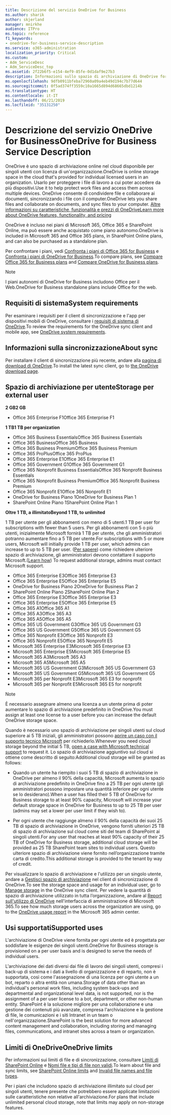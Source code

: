 ```yaml
---
title: Descrizione del servizio OneDrive for Business
ms.author: sharik
author: skjerland
manager: mnirkhe
audience: ITPro
ms.topic: reference
f1_keywords:
- onedrive-for-business-service-description
ms.service: o365-administration
localization_priority: Critical
ms.custom:
- Adm_ServiceDesc
- Adm_ServiceDesc_top
ms.assetid: 2f22b6f5-e154-4ef9-85fe-0d1daf9e27b3
description: Informazioni sullo spazio di archiviazione di OneDrive fornito per ogni piano di abbonamento.
ms.openlocfilehash: 9dfb0911bfeba72960a09a4eb49d194c7b77d644
ms.sourcegitcommit: 0f5ad374ff3559c10a1665d894d68665dbd1214b
ms.translationtype: HT
ms.contentlocale: it-IT
ms.lasthandoff: 06/21/2019
ms.locfileid: "35131250"
---
```

# <a name="onedrive-for-business-service-description"></a><span data-ttu-id="2ac40-103">Descrizione del servizio OneDrive for Business</span><span class="sxs-lookup"><span data-stu-id="2ac40-103">OneDrive for Business Service Description</span></span>

<span data-ttu-id="2ac40-104">OneDrive è uno spazio di archiviazione online nel cloud disponibile per singoli utenti con licenza di un'organizzazione.</span><span class="sxs-lookup"><span data-stu-id="2ac40-104">OneDrive is online storage space in the cloud that's provided for individual licensed users in an organization.</span></span> <span data-ttu-id="2ac40-105">Usarlo per proteggere i file di lavoro a cui poter accedere da più dispositivi.</span><span class="sxs-lookup"><span data-stu-id="2ac40-105">Use it to help protect work files and access them across multiple devices.</span></span> <span data-ttu-id="2ac40-106">OneDrive consente di condividere file e collaborare ai documenti, sincronizzando i file con il computer.</span><span class="sxs-lookup"><span data-stu-id="2ac40-106">OneDrive lets you share files and collaborate on documents, and sync files to your computer.</span></span> [<span data-ttu-id="2ac40-107">Altre informazioni su caratteristiche, funzionalità e prezzi di OneDrive</span><span class="sxs-lookup"><span data-stu-id="2ac40-107">Learn more about OneDrive features, functionality, and pricing</span></span>](https://go.microsoft.com/fwlink/?linkid=850345) 
  
<span data-ttu-id="2ac40-108">OneDrive è incluso nei piani di Microsoft 365, Office 365 e SharePoint Online, ma può essere anche acquistato come piano autonomo.</span><span class="sxs-lookup"><span data-stu-id="2ac40-108">OneDrive is included in Microsoft 365 and Office 365 plans, in SharePoint Online plans, and can also be purchased as a standalone plan.</span></span> 
    
<span data-ttu-id="2ac40-109">Per confrontare i piani, vedi [Confronta i piani di Office 365 for Business](https://go.microsoft.com/fwlink/?linkid=799177) e [Confronta i piani di OneDrive for Business](https://products.office.com/it-IT/onedrive-for-business/compare-onedrive-for-business-plans).</span><span class="sxs-lookup"><span data-stu-id="2ac40-109">To compare plans, see [Compare Office 365 for Business plans](https://go.microsoft.com/fwlink/?linkid=799177) and [Compare OneDrive for Business plans](https://products.office.com/en-us/onedrive-for-business/compare-onedrive-for-business-plans).</span></span> 
  
> [!NOTE]
> <span data-ttu-id="2ac40-110">I piani autonomi di OneDrive for Business includono Office per il Web.</span><span class="sxs-lookup"><span data-stu-id="2ac40-110">OneDrive for Business standalone plans include Office for the web.</span></span> 
  
## <a name="system-requirements"></a><span data-ttu-id="2ac40-111">Requisiti di sistema</span><span class="sxs-lookup"><span data-stu-id="2ac40-111">System requirements</span></span>

<span data-ttu-id="2ac40-112">Per esaminare i requisiti per il client di sincronizzazione e l'app per dispositivi mobili di OneDrive, consultare i [requisiti di sistema di OneDrive](https://go.microsoft.com/fwlink/?linkid=837584).</span><span class="sxs-lookup"><span data-stu-id="2ac40-112">To review the requirements for the OneDrive sync client and mobile app, see [OneDrive system requirements](https://go.microsoft.com/fwlink/?linkid=837584).</span></span>
  
## <a name="about-sync"></a><span data-ttu-id="2ac40-113">Informazioni sulla sincronizzazione</span><span class="sxs-lookup"><span data-stu-id="2ac40-113">About sync</span></span>

<span data-ttu-id="2ac40-114">Per installare il client di sincronizzazione più recente, andare alla [pagina di download di OneDrive](https://onedrive.live.com/about/download/).</span><span class="sxs-lookup"><span data-stu-id="2ac40-114">To install the latest sync client, go to [the OneDrive download page](https://onedrive.live.com/about/download/).</span></span> 
  
## <a name="storage-space-per-user"></a><span data-ttu-id="2ac40-115">Spazio di archiviazione per utente</span><span class="sxs-lookup"><span data-stu-id="2ac40-115">Storage per external user</span></span>

<span data-ttu-id="2ac40-116">**2 GB**</span><span class="sxs-lookup"><span data-stu-id="2ac40-116">**2 GB**</span></span>

- <span data-ttu-id="2ac40-117">Office 365 Enterprise F1</span><span class="sxs-lookup"><span data-stu-id="2ac40-117">Office 365 Enterprise F1</span></span>

<span data-ttu-id="2ac40-118">**1 TB**</span><span class="sxs-lookup"><span data-stu-id="2ac40-118">**1 TB per organization**</span></span>

- <span data-ttu-id="2ac40-119">Office 365 Business Essentials</span><span class="sxs-lookup"><span data-stu-id="2ac40-119">Office 365 Business Essentials</span></span>
- <span data-ttu-id="2ac40-120">Office 365 Business</span><span class="sxs-lookup"><span data-stu-id="2ac40-120">Office 365 Business</span></span>
- <span data-ttu-id="2ac40-121">Office 365 Business Premium</span><span class="sxs-lookup"><span data-stu-id="2ac40-121">Office 365 Business Premium</span></span>
- <span data-ttu-id="2ac40-122">Office 365 ProPlus</span><span class="sxs-lookup"><span data-stu-id="2ac40-122">Office 365 ProPlus</span></span>
- <span data-ttu-id="2ac40-123">Office 365 Enterprise E1</span><span class="sxs-lookup"><span data-stu-id="2ac40-123">Office 365 Enterprise E1</span></span>
- <span data-ttu-id="2ac40-124">Office 365 Government G1</span><span class="sxs-lookup"><span data-stu-id="2ac40-124">Office 365 Government G1</span></span>
- <span data-ttu-id="2ac40-125">Office 365 Nonprofit Business Essentials</span><span class="sxs-lookup"><span data-stu-id="2ac40-125">Office 365 Nonprofit Business Essentials</span></span>
- <span data-ttu-id="2ac40-126">Office 365 Nonprofit Business Premium</span><span class="sxs-lookup"><span data-stu-id="2ac40-126">Office 365 Nonprofit Business Premium</span></span>
- <span data-ttu-id="2ac40-127">Office 365 Nonprofit E1</span><span class="sxs-lookup"><span data-stu-id="2ac40-127">Office 365 Nonprofit E1</span></span>
- <span data-ttu-id="2ac40-128">OneDrive for Business Piano 1</span><span class="sxs-lookup"><span data-stu-id="2ac40-128">OneDrive for Business Plan 1</span></span>
- <span data-ttu-id="2ac40-129">SharePoint Online Piano 1</span><span class="sxs-lookup"><span data-stu-id="2ac40-129">SharePoint Online Plan 1</span></span>

<span data-ttu-id="2ac40-130">**Oltre 1 TB, a illimitato**</span><span class="sxs-lookup"><span data-stu-id="2ac40-130">**Beyond 1 TB, to unlimited**</span></span>
 
<span data-ttu-id="2ac40-131">1 TB per utente per gli abbonamenti con meno di 5 utenti.</span><span class="sxs-lookup"><span data-stu-id="2ac40-131">1 TB per user for subscriptions with fewer than 5 users.</span></span> <span data-ttu-id="2ac40-132">Per gli abbonamenti con 5 o più utenti, inizialmente Microsoft fornirà 1 TB per utente, che gli amministratori potranno aumentare fino a 5 TB per utente.</span><span class="sxs-lookup"><span data-stu-id="2ac40-132">For subscriptions with 5 or more users, Microsoft will initially provide 1 TB per user, which admins can increase to up to 5 TB per user.</span></span> <span data-ttu-id="2ac40-133">([Per sapere](/onedrive/set-default-storage-space)) come richiedere ulteriore spazio di archiviazione, gli amministratori devono contattare il supporto Microsoft.</span><span class="sxs-lookup"><span data-stu-id="2ac40-133">([Learn how](/onedrive/set-default-storage-space)) To request additional storage, admins must contact Microsoft support.</span></span> 

- <span data-ttu-id="2ac40-134">Office 365 Enterprise E3</span><span class="sxs-lookup"><span data-stu-id="2ac40-134">Office 365 Enterprise E3</span></span>
- <span data-ttu-id="2ac40-135">Office 365 Enterprise E5</span><span class="sxs-lookup"><span data-stu-id="2ac40-135">Office 365 Enterprise E5</span></span>
- <span data-ttu-id="2ac40-136">OneDrive for Business Piano 2</span><span class="sxs-lookup"><span data-stu-id="2ac40-136">OneDrive for Business Plan 2</span></span>
- <span data-ttu-id="2ac40-137">SharePoint Online Piano 2</span><span class="sxs-lookup"><span data-stu-id="2ac40-137">SharePoint Online Plan 2</span></span>
- <span data-ttu-id="2ac40-138">Office 365 Enterprise E3</span><span class="sxs-lookup"><span data-stu-id="2ac40-138">Office 365 Enterprise E3</span></span>
- <span data-ttu-id="2ac40-139">Office 365 Enterprise E5</span><span class="sxs-lookup"><span data-stu-id="2ac40-139">Office 365 Enterprise E5</span></span>
- <span data-ttu-id="2ac40-140">Office 365 A1</span><span class="sxs-lookup"><span data-stu-id="2ac40-140">Office 365 A1</span></span>
- <span data-ttu-id="2ac40-141">Office 365 A3</span><span class="sxs-lookup"><span data-stu-id="2ac40-141">Office 365 A3</span></span>
- <span data-ttu-id="2ac40-142">Office 365 A5</span><span class="sxs-lookup"><span data-stu-id="2ac40-142">Office 365 A5</span></span>
- <span data-ttu-id="2ac40-143">Office 365 US Government G3</span><span class="sxs-lookup"><span data-stu-id="2ac40-143">Office 365 US Government G3</span></span>
- <span data-ttu-id="2ac40-144">Office 365 US Government G5</span><span class="sxs-lookup"><span data-stu-id="2ac40-144">Office 365 US Government G5</span></span>
- <span data-ttu-id="2ac40-145">Office 365 Nonprofit E3</span><span class="sxs-lookup"><span data-stu-id="2ac40-145">Office 365 Nonprofit E3</span></span> 
- <span data-ttu-id="2ac40-146">Office 365 Nonprofit E5</span><span class="sxs-lookup"><span data-stu-id="2ac40-146">Office 365 Nonprofit E5</span></span> 
- <span data-ttu-id="2ac40-147">Microsoft 365 Enterprise E3</span><span class="sxs-lookup"><span data-stu-id="2ac40-147">Microsoft 365 Enterprise E3</span></span>
- <span data-ttu-id="2ac40-148">Microsoft 365 Enterprise E5</span><span class="sxs-lookup"><span data-stu-id="2ac40-148">Microsoft 365 Enterprise E5</span></span>
- <span data-ttu-id="2ac40-149">Microsoft 365 A3</span><span class="sxs-lookup"><span data-stu-id="2ac40-149">Microsoft 365 A3</span></span>
- <span data-ttu-id="2ac40-150">Microsoft 365 A5</span><span class="sxs-lookup"><span data-stu-id="2ac40-150">Microsoft 365 A5</span></span>
- <span data-ttu-id="2ac40-151">Microsoft 365 US Government G3</span><span class="sxs-lookup"><span data-stu-id="2ac40-151">Microsoft 365 US Government G3</span></span>
- <span data-ttu-id="2ac40-152">Microsoft 365 US Government G5</span><span class="sxs-lookup"><span data-stu-id="2ac40-152">Microsoft 365 US Government G5</span></span>
- <span data-ttu-id="2ac40-153">Microsoft 365 per Nonprofit E3</span><span class="sxs-lookup"><span data-stu-id="2ac40-153">Microsoft 365 E3 for nonprofit</span></span>
- <span data-ttu-id="2ac40-154">Microsoft 365 per Nonprofit E5</span><span class="sxs-lookup"><span data-stu-id="2ac40-154">Microsoft 365 E5 for nonprofit</span></span>

  
> [!NOTE]
> <span data-ttu-id="2ac40-155">È necessario assegnare almeno una licenza a un utente prima di poter aumentare lo spazio di archiviazione predefinito in OneDrive.</span><span class="sxs-lookup"><span data-stu-id="2ac40-155">You must assign at least one license to a user before you can increase the default OneDrive storage space.</span></span> 
  
<span data-ttu-id="2ac40-156">Quando è necessario uno spazio di archiviazione per singoli utenti sul cloud superiore ai 5 TB iniziali, gli amministratori possono [aprire un caso con il supporto tecnico Microsoft](https://go.microsoft.com/fwlink/?linkid=869559) per richiederlo.</span><span class="sxs-lookup"><span data-stu-id="2ac40-156">Whenever you need cloud storage beyond the initial 5 TB, [open a case with Microsoft technical support](https://go.microsoft.com/fwlink/?linkid=869559) to request it.</span></span> <span data-ttu-id="2ac40-157">Lo spazio di archiviazione aggiuntivo sul cloud si ottiene come descritto di seguito:</span><span class="sxs-lookup"><span data-stu-id="2ac40-157">Additional cloud storage will be granted as follows:</span></span> 
  
- <span data-ttu-id="2ac40-158">Quando un utente ha riempito i suoi 5 TB di spazio di archiviazione in OneDrive per almeno il 90% della capacità, Microsoft aumenta lo spazio di archiviazione predefinito in OneDrive fino a 25 TB per ogni utente (gli amministratori possono impostare una quantità inferiore per ogni utente se lo desiderano).</span><span class="sxs-lookup"><span data-stu-id="2ac40-158">When a user has filled their 5 TB of OneDrive for Business storage to at least 90% capacity, Microsoft will increase your default storage space in OneDrive for Business to up to 25 TB per user (admins may set a lower per user limit if they wish to).</span></span> 
    
- <span data-ttu-id="2ac40-159">Per ogni utente che raggiunge almeno il 90% della capacità dei suoi 25 TB di spazio di archiviazione in OneDrive, vengono forniti ulteriori 25 TB di spazio di archiviazione sul cloud come siti del team di SharePoint ai singoli utenti.</span><span class="sxs-lookup"><span data-stu-id="2ac40-159">For any user that reaches at least 90% capacity of their 25 TB of OneDrive for Business storage, additional cloud storage will be provided as 25 TB SharePoint team sites to individual users.</span></span> <span data-ttu-id="2ac40-160">Questo ulteriore spazio di archiviazione viene fornito nell’organizzazione tramite carta di credito.</span><span class="sxs-lookup"><span data-stu-id="2ac40-160">This additional storage is provided to the tenant by way of credit.</span></span>
    
<span data-ttu-id="2ac40-161">Per visualizzare lo spazio di archiviazione e l'utilizzo per un singolo utente, andare a [Gestisci spazio di archiviazione](https://support.office.com/article/31519161-059C-4764-B6F8-F5CD29F7FE68) nel client di sincronizzazione di OneDrive.</span><span class="sxs-lookup"><span data-stu-id="2ac40-161">To see the storage space and usage for an individual user, go to [Manage storage](https://support.office.com/article/31519161-059C-4764-B6F8-F5CD29F7FE68) in the OneDrive sync client.</span></span> <span data-ttu-id="2ac40-162">Per vedere la quantità di spazio di archiviazione utilizzato in tutta l’organizzazione, andare al [Report sull'utilizzo di OneDrive](/office365/admin/activity-reports/onedrive-for-business-usage) nell'interfaccia di amministrazione di Microsoft 365.</span><span class="sxs-lookup"><span data-stu-id="2ac40-162">To see how much storage users across the organization are using, go to the [OneDrive usage report](/office365/admin/activity-reports/onedrive-for-business-usage) in the Microsoft 365 admin center.</span></span> 
   
## <a name="supported-uses"></a><span data-ttu-id="2ac40-163">Usi supportati</span><span class="sxs-lookup"><span data-stu-id="2ac40-163">Supported uses</span></span>

<span data-ttu-id="2ac40-164">L'archiviazione di OneDrive viene fornita per ogni utente ed è progettata per soddisfare le esigenze dei singoli utenti.</span><span class="sxs-lookup"><span data-stu-id="2ac40-164">OneDrive for Business storage is provisioned on a per user basis and is designed to serve the needs of individual users.</span></span>
  
<span data-ttu-id="2ac40-165">L'archiviazione dei dati diversi dai file di lavoro dei singoli utenti, compresi i back-up di sistema e i dati a livello di organizzazione e di reparto, non è supportata, così come l'assegnazione di una licenza per ogni utente a un bot, reparto o altra entità non umana.</span><span class="sxs-lookup"><span data-stu-id="2ac40-165">Storage of data other than an individual's personal work files, including system back-ups and departmental and organizational level data, is not supported, nor is the assignment of a per user license to a bot, department, or other non-human entity.</span></span> <span data-ttu-id="2ac40-166">SharePoint è la soluzione migliore per una collaborazione e una gestione dei contenuti più avanzate, compresa l'archiviazione e la gestione di file, le comunicazioni e i siti Intranet in un team o nell'organizzazione.</span><span class="sxs-lookup"><span data-stu-id="2ac40-166">SharePoint is the best solution for more advanced content management and collaboration, including storing and managing files, communications, and intranet sites across a team or organization.</span></span>
  
## <a name="onedrive-limits"></a><span data-ttu-id="2ac40-167">Limiti di OneDrive</span><span class="sxs-lookup"><span data-stu-id="2ac40-167">OneDrive limits</span></span>

<span data-ttu-id="2ac40-168">Per informazioni sui limiti di file e di sincronizzazione, consultare [Limiti di SharePoint Online](/office365/servicedescriptions/sharepoint-online-service-description/sharepoint-online-limits) e [Nomi file e tipi di file non validi](https://support.office.com/article/64883a5d-228e-48f5-b3d2-eb39e07630fa).</span><span class="sxs-lookup"><span data-stu-id="2ac40-168">To learn about file and sync limits, see [SharePoint Online limits](/office365/servicedescriptions/sharepoint-online-service-description/sharepoint-online-limits) and [Invalid file names and file types](https://support.office.com/article/64883a5d-228e-48f5-b3d2-eb39e07630fa).</span></span>
  
<span data-ttu-id="2ac40-169">Per i piani che includono spazio di archiviazione illimitato sul cloud per singoli utenti, tenere presente che potrebbero essere applicate limitazioni sulle caratteristiche non relative all'archiviazione.</span><span class="sxs-lookup"><span data-stu-id="2ac40-169">For plans that include unlimited personal cloud storage, note that limits may apply on non-storage features.</span></span> 
  

